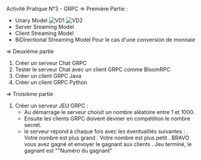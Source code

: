 Activité Pratique N°3 - GRPC
=> Première Partie :
- Unary Model
![VD1](https://user-images.githubusercontent.com/116807307/235531460-5d029f66-e48d-4f4d-8f4e-feb44c2fe738.gif)
![VD2](https://user-images.githubusercontent.com/116807307/235531614-4d344e06-37a7-4976-b4df-35442acc2124.gif)
- Server Sreaming Model
- Client Streaming Model
- BiDirectional Streaming Model
Pour le cas d'une conversion de monnaie

=> Deuxième partie
 1. Créer un serveur Chat GRPC
 2. Tester le serveur Chat avec un client GRPC comme BloomRPC
 3. Créer un client GRPC Java
 4. Créer un client GRPC Python

=> Troisième partie
 1. Créer un serveur JEU GRPC :
     - Au démarrage le serveur choisit un nombre aléatoire entre 1 et 1000. 
     - Ensuite les clients GRPC doivent deviner en compétition le nombre secret.
     - le serveur répond à chaque fois avec les éventualités suivantes :
        . Votre nombre est plus grand
        . Votre nombre est plus petit
        . BRAVO vous avez gagné et envoyer le gagnant aux clients
        . Jeu terminé, le gagnant est ""Numéro du gagnant"
